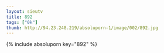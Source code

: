 ```yaml
--- 
layout: sieutv
title: 892
tags: ["0k"]
thumb: http://94.23.248.219/absoluporn-1/image/002/892.jpg
---
```

{% include absoluporn key="892" %} 
